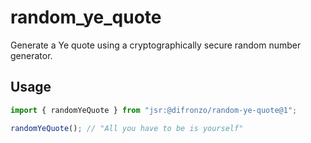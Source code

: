# random_ye_quote
Generate a Ye quote using a cryptographically secure random number generator.

## Usage

```ts
import { randomYeQuote } from "jsr:@difronzo/random-ye-quote@1";

randomYeQuote(); // "All you have to be is yourself"
```